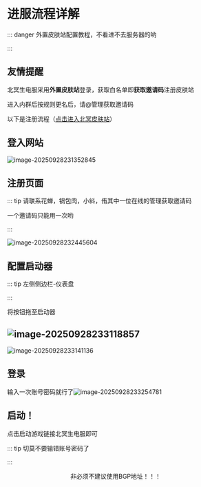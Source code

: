 # 进服流程详解

::: danger 外置皮肤站配置教程，不看进不去服务器的哟

:::

## 友情提醒

北冥生电服采用**外置皮肤站**登录，获取白名单即**获取邀请码**注册皮肤站

进入内群后按规则更名后，请@管理获取邀请码

以下是注册流程（[点击进入北冥皮肤站](https://skinserver.beiming.games)）

## 登入网站

![image-20250928231352845](https://bu.dusays.com/2025/09/28/68d950b8bf9fa.webp)

## 注册页面

::: tip 请联系花蝉，锅包肉，小紏，侑其中一位在线的管理获取邀请码

一个邀请码只能用一次哟

:::



![image-20250928232445604](https://bu.dusays.com/2025/09/28/68d9533d12a4c.webp)

## 配置启动器

::: tip 左侧侧边栏-仪表盘

:::

将按钮拖至启动器

## ![image-20250928233118857](https://bu.dusays.com/2025/09/28/68d954c67f376.webp)

![image-20250928233141136](https://bu.dusays.com/2025/09/28/68d954dc8b459.webp)

## 登录

输入一次账号密码就行了![image-20250928233254781](https://bu.dusays.com/2025/09/28/68d9552658fa2.webp)

## 启动！

点击启动游戏链接北冥生电服即可

::: tip 切莫不要输错账号密码了

:::

<center>非必须不建议使用BGP地址！！！</center>